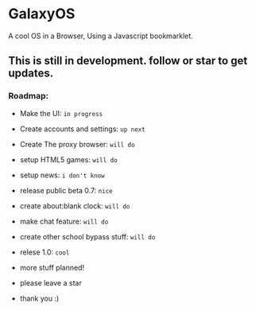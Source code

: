 # GalaxyOS
A cool OS in a Browser, Using a Javascript bookmarklet.

## This is still in development. follow or star to get updates.

### Roadmap:
- Make the UI: ``in progress``
- Create accounts and settings: ``up next``
- Create The proxy browser: ``will do``
- setup HTML5 games: ``will do``
- setup news: ``i don't know``
- release public beta 0.7: ``nice``
- create about:blank clock: ``will do``
- make chat feature: ``will do``
- create other school bypass stuff: ``will do``
- relese 1.0: ``cool``
- more stuff planned!

- please leave a star
- thank you :)
